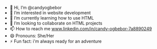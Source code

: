 - 👋 Hi, I’m @candyogbebor
- 👀 I’m interested in website development
- 🌱 I’m currently learning how to use HTML
- 💞️ I’m looking to collaborate on HTML projects 
- 📫 How to reach me www.linkedin.com/in/candy-ogbebor-7a8890249
- 😄 Pronouns: She/Her
- ⚡ Fun fact: i'm always ready for an adventure

<!---
candyogbebor/candyogbebor is a ✨ special ✨ repository because its `README.md` (this file) appears on your GitHub profile.
You can click the Preview link to take a look at your changes.
--->
